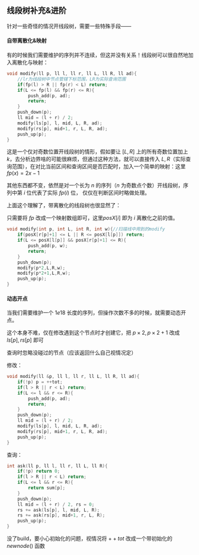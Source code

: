 ## 线段树补充&进阶

针对一些奇怪的情况开线段树，需要一些特殊手段——



#### 自带离散化&映射

有的时候我们需要维护的序列并不连续，但这并没有关系！线段树可以很自然地加入离散化与映射：

```c++
void modify(ll p, ll l, ll r, ll L, ll R, ll ad){
    //lr为线段树中节点管辖下标范围，LR为实际查询范围
    if(fp(l) > R || fp(r) < L) return;
    if(L <= fp(l) && fp(r) <= R){
        push_add(p, ad);
        return;
    }
    push_down(p);
    ll mid = (l + r) / 2;
    modify(ls[p], l, mid, L, R, ad);
    modify(rs[p], mid+1, r, L, R, ad);
    push_up(p);
}
```

这是一个仅对奇数位置开线段树的情形，假如要让 $[L,R]$ 上的所有奇数位置加上 $k$，去分析边界啥的可能很麻烦，但通过这种方法，就可以直接传入 $L,R$（实际查询范围），在对比当前区间和查询区间是否匹配时，加入一个简单的映射：这里 $fp(x)=2x-1$

其他东西都不变，依然是对一个长为 $n$ 的序列（$n$ 为奇数点个数）开线段树，序列中第 $i$ 位代表了实际 $fp(i)$ 位， 仅仅在判断区间时略做处理。

上面这个理解了，带离散化的线段树也很显然了：

只需要将 $fp$ 改成一个映射数组即可，这里$posX[i]$ 即为 $i$ 离散化之前的值。

```c++
void modify(int p, int L, int R, int w){//扫描线中用到的modify
    if(posX[r[p]+1] <= L || R <= posX[l[p]]) return;
    if(L <= posX[l[p]] && posX[r[p]+1] <= R){
        push_add(p, w);
        return;
    }
    push_down(p);
    modify(p*2,L,R,w);
    modify(p*2+1,L,R,w);
    push_up(p);
}
```



#### 动态开点

当我们需要维护一个 $1e18$ 长度的序列，但操作次数不多的时候，就需要动态开点。

这个本身不难，仅在修改遇到这个节点时才创建它，把 $p\times2,p\times2+1$ 改成 $ls[p],rs[p]$ 即可

查询时忽略没碰过的节点（应该返回什么自己视情况定）

修改：

```c++
void modify(ll &p, ll l, ll r, ll L, ll R, ll ad){
    if(!p) p = ++tot;
    if(l > R || r < L) return;
    if(L <= l && r <= R){
        push_add(p, ad);
        return;
    }
    push_down(p);
    ll mid = (l + r) / 2;
    modify(ls[p], l, mid, L, R, ad);
    modify(rs[p], mid+1, r, L, R, ad);
    push_up(p);
}
```

查询：

```c++
int ask(ll p, ll l, ll r, ll L, ll R){
    if(!p) return 0;
    if(l > R || r < L) return;
    if(L <= l && r <= R){
        return sum[p];
    }
    push_down(p);
    ll mid = (l + r) / 2, rs = 0;
    rs += ask(ls[p], l, mid, L, R);
    rs += ask(rs[p], mid+1, r, L, R);
    push_up(p);
}
```

没了build，要小心初始化的问题，视情况将 $++tot$ 改成一个带初始化的 $newnode()$ 函数
